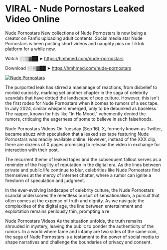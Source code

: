 # VIRAL - Nude Pornostars Leaked Video Online

Nude Pornostars New collections of Nude Pornostars is now being a creator on Fanfix uploading adult contents. Social media star Nude Pornostars is been posting short videos and naughty pics on Tiktok platform for a while now.

Watch ░░▒▓██ ➤ https://hmhmed.com/nude-pornostars

Download ░░▒▓██ ➤ https://hmhmed.com/nude-pornostars

[![Nude Pornostars](https://i.imgur.com/dJHk4Zq.gif)](https://hmhmed.com/nude-pornostars)

The purported leak has stirred a maelanage of reactions, from disbelief to morbid curiosity, marking yet another chapter in the saga of celebrity scandals that have dotted the landscape of pop culture. However, this isn't the first rodeo for Nude Pornostars when it comes to rumors of a sex tape. In July 2024, similar whispers emerged, only to be debunked as baseless. The rapper, known for hits like "In Ha Mood," vehemently denied the rumors, critiquing the eagerness of some to believe in such falsehoods.

Nude Pornostars Videos
On Tuesday (Sep 16), X, formerly known as Twitter, became abuzz with speculation that a leaked sex tape featuring Nude Pornostars was readily available online. However, instead of the XXX clip, there are dozens of X pages promising to release the video in exchange for interaction with their post.

The recurrent theme of leaked tapes and the subsequent fallout serves as a reminder of the fragility of reputation in the digital era. As the lines between private and public life continue to blur, celebrities like Nude Pornostars find themselves at the mercy of internet chatter, where a rumor can ignite a firestorm of speculation and judgment.

In the ever-evolving landscape of celebrity culture, the Nude Pornostars scandal underscores the relentless pursuit of sensationalism, a pursuit that often comes at the expense of truth and dignity. As we navigate the complexities of the digital age, the line between entertainment and exploitation remains perilously thin, prompting a re

Nude Pornostars Videos
As the situation unfolds, the truth remains shrouded in mystery, leaving the public to ponder the authenticity of the rumors. In a world where fame and infamy are two sides of the same coin, the saga of Nude Pornostars is a testament to the power of social media to shape narratives and challenge the boundaries of privacy and consent.
